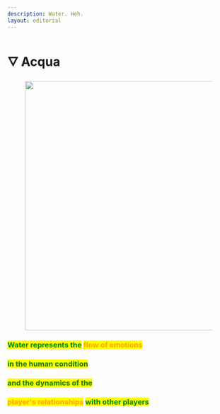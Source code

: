 ```yaml
---
description: Water. Heh.
layout: editorial
---
```


# 🜄 Acqua

<figure><img src="../../../../../../.gitbook/assets/pexels-btgl-♡-19078394.jpg" alt="" width="563"><figcaption></figcaption></figure>

### <mark style="color:green;">Water represents the</mark> <mark style="color:orange;">flow of emotions</mark>&#x20;

### <mark style="color:green;">in the human condition</mark>&#x20;

### <mark style="color:green;">and the dynamics of the</mark>&#x20;

### <mark style="color:orange;">player's relationships</mark> <mark style="color:green;">with other players</mark>
